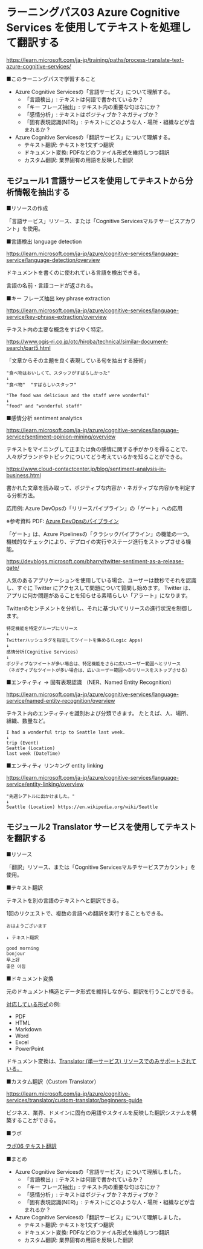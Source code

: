 # ラーニングパス03 Azure Cognitive Services を使用してテキストを処理して翻訳する

https://learn.microsoft.com/ja-jp/training/paths/process-translate-text-azure-cognitive-services/

■このラーニングパスで学習すること

- Azure Cognitive Servicesの「言語サービス」について理解する。
  - 「言語検出」: テキストは何語で書かれているか？
  - 「キー フレーズ抽出」: テキスト内の重要な句はなにか？
  - 「感情分析」: テキストはポジティブか？ネガティブか？
  - 「固有表現認識(NER)」: テキストにどのような人・場所・組織などが含まれるか？
- Azure Cognitive Servicesの「翻訳サービス」について理解する。
  - テキスト翻訳: テキストを1文ずつ翻訳
  - ドキュメント変換: PDFなどのファイル形式を維持しつつ翻訳
  - カスタム翻訳: 業界固有の用語を反映した翻訳

## モジュール1 言語サービスを使用してテキストから分析情報を抽出する

■リソースの作成

「言語サービス」リソース、または「Cognitive Servicesマルチサービスアカウント」を使用。

■言語検出 language detection

https://learn.microsoft.com/ja-jp/azure/cognitive-services/language-service/language-detection/overview

ドキュメントを書くのに使われている言語を検出できる。

言語の名前・言語コードが返される。

■キー フレーズ抽出 key phrase extraction

https://learn.microsoft.com/ja-jp/azure/cognitive-services/language-service/key-phrase-extraction/overview

テキスト内の主要な概念をすばやく特定。

https://www.ogis-ri.co.jp/otc/hiroba/technical/similar-document-search/part5.html

「文章からその主題を良く表現している句を抽出する技術」

```
"食べ物はおいしくて、スタッフがすばらしかった"
↓
"食べ物"  "すばらしいスタッフ"
```

```
"The food was delicious and the staff were wonderful"
↓
"food" and "wonderful staff"
```

■感情分析 sentiment analytics

https://learn.microsoft.com/ja-jp/azure/cognitive-services/language-service/sentiment-opinion-mining/overview

テキストをマイニングして正または負の感情に関する手がかりを得ることで、人々がブランドやトピックについてどう考えているかを知ることができる。

https://www.cloud-contactcenter.jp/blog/sentiment-analysis-in-business.html

書かれた文章を読み取って、ポジティブな内容か・ネガティブな内容かを判定する分析方法。

応用例: Azure DevOpsの「リリースパイプライン」の「ゲート」への応用

※参考資料 PDF: [Azure DevOpsのパイプライン](https://github.com/hiryamada/notes/blob/89854cb35720fd60c60df1ce09c3eab635ce8381/AZ-400/pdf/Azure%20Pipelines%20%E8%A3%9C%E8%B6%B3.pdf)

「ゲート」は、Azure Pipelinesの「クラシックパイプライン」の機能の一つ。機械的なチェックにより、デプロイの実行やステージ進行をストップさせる機能。

https://devblogs.microsoft.com/bharry/twitter-sentiment-as-a-release-gate/

人気のあるアプリケーションを使用している場合、ユーザーは数秒でそれを認識し、すぐに Twitter にアクセスして問題について質問し始めます。 Twitter は、アプリに何か問題があることを知らせる素晴らしい「アラート」になります。

Twitterのセンチメントを分析し、それに基づいてリリースの進行状況を制御します。

```
特定機能を特定グループにリリース
↓
Twitterハッシュタグを指定してツイートを集める(Logic Apps)
↓
感情分析(Cognitive Services)
↓
ポジティブなツイートが多い場合は、特定機能をさらに広いユーザー範囲へとリリース
（ネガティブなツイートが多い場合は、広いユーザー範囲へのリリースをストップさせる）
```

■エンティティ → 固有表現認識 （NER、Named Entity Recognition）

https://learn.microsoft.com/ja-jp/azure/cognitive-services/language-service/named-entity-recognition/overview

テキスト内のエンティティを識別および分類できます。 たとえば、人、場所、組織、数量など。

```
I had a wonderful trip to Seattle last week.
↓
trip (Event)
Seattle (Location)
last week (DateTime)
```

■エンティティ リンキング entity linking

https://learn.microsoft.com/ja-jp/azure/cognitive-services/language-service/entity-linking/overview

```
"先週シアトルに出かけました。"
↓
Seattle (Location) https://en.wikipedia.org/wiki/Seattle
```

## モジュール2 Translator サービスを使用してテキストを翻訳する

■リソース

「翻訳」リソース、または「Cognitive Servicesマルチサービスアカウント」を使用。

■テキスト翻訳

テキストを別の言語のテキストへと翻訳できる。

1回のリクエストで、複数の言語への翻訳を実行することもできる。

```
おはようございます

↓ テキスト翻訳

good morning
bonjour
早上好
좋은 아침
```

■ドキュメント変換

元のドキュメント構造とデータ形式を維持しながら、翻訳を行うことができる。

[対応している形式](https://learn.microsoft.com/ja-jp/azure/cognitive-services/translator/document-translation/overview#supported-document-formats)の例:

- PDF
- HTML
- Markdown
- Word
- Excel
- PowerPoint

ドキュメント変換は、[Translator (単一サービス) リソースでのみサポートされている。](https://learn.microsoft.com/ja-jp/azure/cognitive-services/translator/document-translation/quickstarts/get-started-with-rest-api?pivots=programming-language-csharp#prerequisites)

■カスタム翻訳（Custom Translator）

https://learn.microsoft.com/ja-jp/azure/cognitive-services/translator/custom-translator/beginners-guide

ビジネス、業界、ドメインに固有の用語やスタイルを反映した翻訳システムを構築することができる。

■ラボ

[ラボ06 テキスト翻訳](lab06.md)

■まとめ

- Azure Cognitive Servicesの「言語サービス」について理解しました。
  - 「言語検出」: テキストは何語で書かれているか？
  - 「キー フレーズ抽出」: テキスト内の重要な句はなにか？
  - 「感情分析」: テキストはポジティブか？ネガティブか？
  - 「固有表現認識(NER)」: テキストにどのような人・場所・組織などが含まれるか？
- Azure Cognitive Servicesの「翻訳サービス」について理解しました。
  - テキスト翻訳: テキストを1文ずつ翻訳
  - ドキュメント変換: PDFなどのファイル形式を維持しつつ翻訳
  - カスタム翻訳: 業界固有の用語を反映した翻訳
